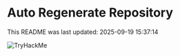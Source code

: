 # Auto Regenerate Repository

This README was last updated: 2025-09-19 15:37:14

 ![TryHackMe](https://tryhackme.com/badge/533634)